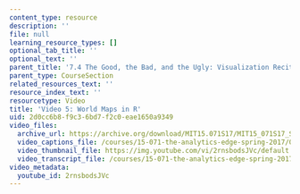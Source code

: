```yaml
---
content_type: resource
description: ''
file: null
learning_resource_types: []
optional_tab_title: ''
optional_text: ''
parent_title: '7.4 The Good, the Bad, and the Ugly: Visualization Recitation  (Recitation)'
parent_type: CourseSection
related_resources_text: ''
resource_index_text: ''
resourcetype: Video
title: 'Video 5: World Maps in R'
uid: 2d0cc6b8-f9c3-6bd7-f2c0-eae1650a9349
video_files:
  archive_url: https://archive.org/download/MIT15.071S17/MIT15_071S17_Session_7.4.06_300k.mp4
  video_captions_file: /courses/15-071-the-analytics-edge-spring-2017/0e2eb36adb8b51bd8eeb2f93932c1f54_2rnsbodsJVc.vtt
  video_thumbnail_file: https://img.youtube.com/vi/2rnsbodsJVc/default.jpg
  video_transcript_file: /courses/15-071-the-analytics-edge-spring-2017/81b9e8f033d1e989be43b21b3957e188_2rnsbodsJVc.pdf
video_metadata:
  youtube_id: 2rnsbodsJVc
---
```

